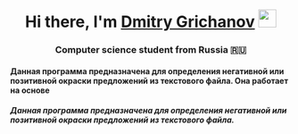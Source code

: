 <h1 align="center">Hi there, I'm <a href="https://github.com/users50" target="_blank">Dmitry Grichanov</a> 
<img src="https://github.com/blackcater/blackcater/raw/main/images/Hi.gif" height="32"/></h1>
<h3 align="center">Computer science student from Russia 🇷🇺</h3>
<h4 align="left">Данная программа предназначена для определения негативной или позитивной окраски предложений из текстового файла. Она работает на основе </h4>
<h5 align="left">Данная программа предназначена для определения негативной или позитивной окраски предложений из текстового файла. </h5>

